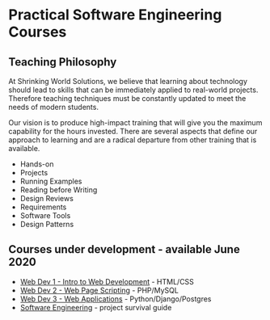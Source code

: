 # Practical Software Engineering Courses

## Teaching Philosophy

At Shrinking World Solutions, we believe that learning about technology should
lead to  skills that can be immediately applied to real-world projects.
Therefore teaching techniques must be constantly updated
to meet the needs of modern students.

Our vision is to produce high-impact training that will give you the
maximum capability for the hours invested.
There are several aspects that define our approach to learning and are a radical
departure from other training that is available.

* Hands-on
* Projects
* Running Examples
* Reading before Writing
* Design Reviews
* Requirements
* Software Tools
* Design Patterns


## Courses under development - available June 2020

* [Web Dev 1 - Intro to Web Development](bacs200) - HTML/CSS
* [Web Dev 2 - Web Page Scripting](bacs350-php) - PHP/MySQL
* [Web Dev 3 - Web Applications](bacs350) - Python/Django/Postgres
* [Software Engineering](cs350) - project survival guide
